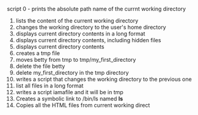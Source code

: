 script 0 - prints the absolute path name of the currnt working directory
1. lists the content of the current working directory
2. changes the working directory to the user's home directory
3. displays current directory contents in a long format
4. displays current directory contents, including hidden files 
5. displays current directory contents
6. creates a tmp file
7. moves betty from tmp to tmp/my_first_directory
8. delete the file betty
9. delete my_first_directory in the tmp directory
10. writes a script that changes the working directory to the previous one
11. list all files in a long format
12. writes a script iamafile and it will be in tmp
13. Creates a symbolic link to /bin/ls named __ls__
14. Copies all the HTML files from current working direct
